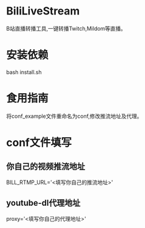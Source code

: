 # BiliLiveStream
B站直播转播工具,一键转播Twitch,Mildom等直播。

# 安装依赖
bash install.sh
# 食用指南
将conf_example文件重命名为conf,修改推流地址及代理。
# conf文件填写
## 你自己的视频推流地址
BILL_RTMP_URL='<填写你自己的推流地址>'
## youtube-dl代理地址
proxy='<填写你自己的代理地址>'
